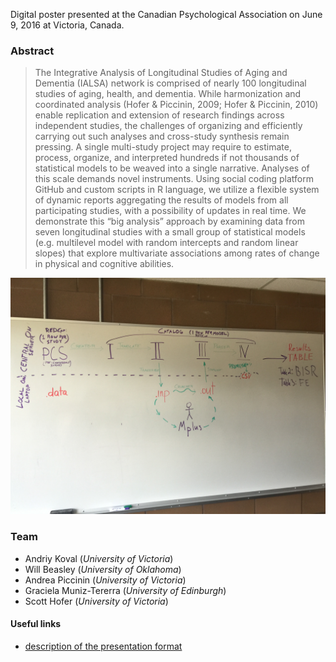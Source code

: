 Digital poster presented at the Canadian Psychological Association on June 9, 2016 at Victoria, Canada. 

### Abstract

> The Integrative Analysis of Longitudinal Studies of Aging and Dementia (IALSA) network is comprised of nearly 100 longitudinal studies of aging, health, and dementia. While harmonization and coordinated analysis (Hofer & Piccinin, 2009; Hofer & Piccinin, 2010) enable replication and extension of research findings across independent studies, the challenges of organizing and efficiently carrying out such analyses and cross-study synthesis remain pressing. A single multi-study project may require to estimate, process, organize, and interpreted hundreds if not thousands of statistical models to be weaved into a single narrative. Analyses of this scale demands novel instruments. Using social coding platform GitHub and custom scripts in R language, we utilize a flexible system of dynamic reports aggregating the results of models from all participating studies, with a possibility of updates in real time. We demonstrate this “big analysis” approach by examining data from seven longitudinal studies with a small group of statistical models (e.g. multilevel model with random intercepts and random linear slopes) that explore multivariate associations among rates of change in physical and cognitive abilities.

![](https://raw.githubusercontent.com/IALSA/ialsa-2015-portland-stencil/master/documentation/notes-2016-05-26/stencil-flow.jpg)


### Team
- Andriy Koval (*University of Victoria*) 
- Will Beasley (*University of Oklahoma*)
- Andrea Piccinin (*University of Victoria*)
- Graciela Muniz-Tererra (*University of Edinburgh*)
- Scott Hofer (*University of Victoria*)

#### Useful links
- [description of the presentation format](http://www.cpa.ca/convention/presentingattheconvention/)
